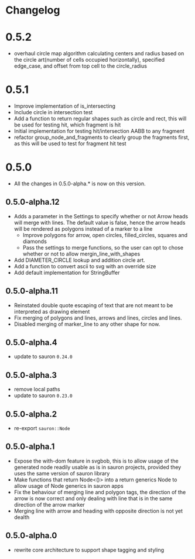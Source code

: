 # Changelog

# 0.5.2
- overhaul circle map algorithm calculating centers and radius based on the circle art(number of cells occupied horizontally), specified edge_case, and offset from top cell to the circle_radius

# 0.5.1
- Improve implementation of is_intersecting
- Include circle in intersection test
- Add a function to return regular shapes such as circle and rect, this will be used for testing hit, which fragment is hit
- Initial implementation for testing hit/intersection AABB to any fragment
- refactor group_node_and_fragments to clearly group the fragments first, as this will be used to test for fragment hit test

# 0.5.0
- All the changes in 0.5.0-alpha.* is now on this version.

## 0.5.0-alpha.12
- Adds a parameter in the Settings to specify whether or not Arrow heads will merge with lines. The default value is false, hence the arrow heads will be rendered as polygons instead of a marker to a line
    - Improve polygons for arrow, open circles, filled_circles, squares and diamonds
    - Pass the settings to merge functions, so the user can opt to chose whether or not to allow mergin_line_with_shapes
- Add DIAMETER_CIRCLE lookup and addition circle art.
- Add a function to convert ascii to svg with an override size
- Add default implementation for StringBuffer

## 0.5.0-alpha.11
- Reinstated double quote escaping of text that are not meant to be interpreted as drawing element
- Fix merging of polygons and lines, arrows and lines, circles and lines.
- Disabled merging of marker_line to any other shape for now.

## 0.5.0-alpha.4
- update to sauron `0.24.0`

## 0.5.0-alpha.3
- remove local paths
- update to sauron `0.23.0`

## 0.5.0-alpha.2
-  re-export `sauron::Node`

## 0.5.0-alpha.1
- Expose the with-dom feature in svgbob, this is to allow usage of the generated node readily usable as is in sauron projects, provided they uses the same version of sauron library
- Make functions that return Node<()> into a return generics Node<MSG> to allow usage of Node<MSG> generics in sauron apps
- Fix the behaviour of merging line and polygon tags, the direction of the arrow is now correct and only dealing with line that is in the same direction of the arrow marker
- Merging line with arrow and heading with opposite direction is not yet dealth

## 0.5.0-alpha.0
- rewrite core architecture to support shape tagging and styling
